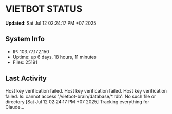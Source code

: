 # VIETBOT STATUS
**Updated**: Sat Jul 12 02:24:17 PM +07 2025

## System Info
- IP: 103.77.172.150
- Uptime: up 6 days, 18 hours, 11 minutes
- Files: 25191

## Last Activity
Host key verification failed.
Host key verification failed.
Host key verification failed.
ls: cannot access '/vietbot-brain/database/*.rdb': No such file or directory
[Sat Jul 12 02:24:17 PM +07 2025] Tracking everything for Claude...
